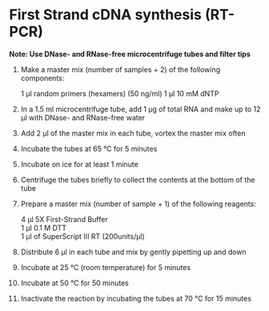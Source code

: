 # First Strand cDNA synthesis (RT-PCR)

**Note: Use DNase- and RNase-free microcentrifuge tubes and filter tips**

1. Make a master mix (number of samples + 2) of the following components:

	1 μl random primers (hexamers) (50 ng/ml)
	1 μl 10 mM dNTP

2. In a 1.5 ml microcentrifuge tube, add 1 μg of total RNA and make up to 12 μl with DNase- and RNase-free water
3. Add 2 μl of the master mix in each tube, vortex the master mix often
4. Incubate the tubes at 65 °C for 5 minutes
5. Incubate on ice for at least 1 minute
6. Centrifuge the tubes briefly to collect the contents at the bottom of the tube
7. Prepare a master mix (number of sample + 1) of the following reagents:

	4 μl 5X First-Strand Buffer  
	1 μl 0.1 M DTT  
	1 μl of SuperScript III RT (200units/μl)

8. Distribute 6 μl in each tube and mix by gently pipetting up and down
9. Incubate at 25 °C (room temperature) for 5 minutes
10. Incubate at 50 °C for 50 minutes
11. Inactivate the reaction by incubating the tubes at 70 °C for 15 minutes